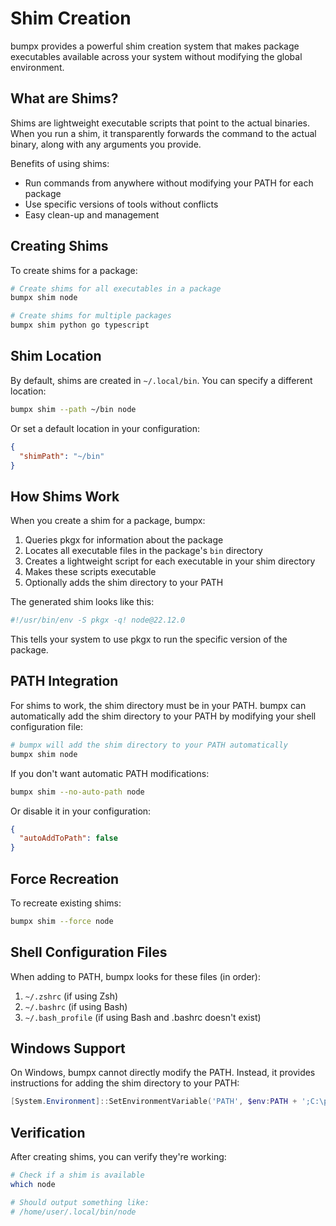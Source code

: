 # Shim Creation

bumpx provides a powerful shim creation system that makes package executables available across your system without modifying the global environment.

## What are Shims?

Shims are lightweight executable scripts that point to the actual binaries. When you run a shim, it transparently forwards the command to the actual binary, along with any arguments you provide.

Benefits of using shims:
- Run commands from anywhere without modifying your PATH for each package
- Use specific versions of tools without conflicts
- Easy clean-up and management

## Creating Shims

To create shims for a package:

```bash
# Create shims for all executables in a package
bumpx shim node

# Create shims for multiple packages
bumpx shim python go typescript
```

## Shim Location

By default, shims are created in `~/.local/bin`. You can specify a different location:

```bash
bumpx shim --path ~/bin node
```

Or set a default location in your configuration:

```json
{
  "shimPath": "~/bin"
}
```

## How Shims Work

When you create a shim for a package, bumpx:

1. Queries pkgx for information about the package
2. Locates all executable files in the package's `bin` directory
3. Creates a lightweight script for each executable in your shim directory
4. Makes these scripts executable
5. Optionally adds the shim directory to your PATH

The generated shim looks like this:

```sh
#!/usr/bin/env -S pkgx -q! node@22.12.0
```

This tells your system to use pkgx to run the specific version of the package.

## PATH Integration

For shims to work, the shim directory must be in your PATH. bumpx can automatically add the shim directory to your PATH by modifying your shell configuration file:

```bash
# bumpx will add the shim directory to your PATH automatically
bumpx shim node
```

If you don't want automatic PATH modifications:

```bash
bumpx shim --no-auto-path node
```

Or disable it in your configuration:

```json
{
  "autoAddToPath": false
}
```

## Force Recreation

To recreate existing shims:

```bash
bumpx shim --force node
```

## Shell Configuration Files

When adding to PATH, bumpx looks for these files (in order):

1. `~/.zshrc` (if using Zsh)
2. `~/.bashrc` (if using Bash)
3. `~/.bash_profile` (if using Bash and .bashrc doesn't exist)

## Windows Support

On Windows, bumpx cannot directly modify the PATH. Instead, it provides instructions for adding the shim directory to your PATH:

```powershell
[System.Environment]::SetEnvironmentVariable('PATH', $env:PATH + ';C:\path\to\shims', [System.EnvironmentVariableTarget]::Machine)
```

## Verification

After creating shims, you can verify they're working:

```bash
# Check if a shim is available
which node

# Should output something like:
# /home/user/.local/bin/node
```
